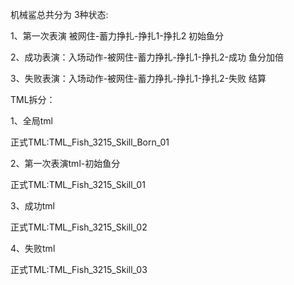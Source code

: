 机械鲨总共分为 3种状态:

1、第一次表演 被网住-蓄力挣扎-挣扎1-挣扎2  初始鱼分

2、成功表演：入场动作-被网住-蓄力挣扎-挣扎1-挣扎2-成功 鱼分加倍

3、失败表演：入场动作-被网住-蓄力挣扎-挣扎1-挣扎2-失败 结算

TML拆分：

1、全局tml

正式TML:TML_Fish_3215_Skill_Born_01

2、第一次表演tml-初始鱼分

正式TML:TML_Fish_3215_Skill_01

3、成功tml

正式TML:TML_Fish_3215_Skill_02

4、失败tml

正式TML:TML_Fish_3215_Skill_03

